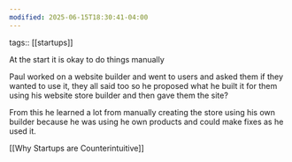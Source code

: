 ```yaml
---
modified: 2025-06-15T18:30:41-04:00
---
```

tags:: [[startups]]

At the start it is okay to do things manually

Paul worked on a website builder and went to users and asked them if they wanted to use it, they all said too so he proposed what he built it for them using his website store builder and then gave them the site?

From this he learned a lot from manually creating the store using his own builder because he was using he own products and could make fixes as he used it.


[[Why Startups are Counterintuitive]]
  
